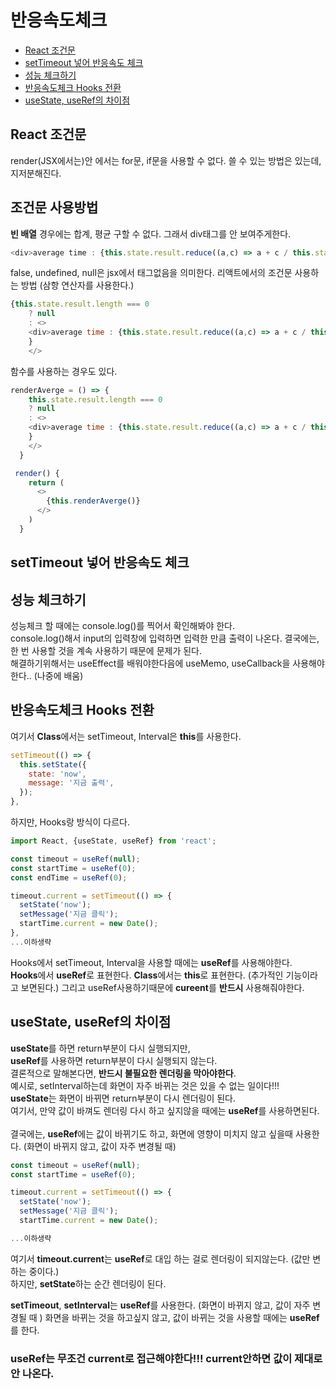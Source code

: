 # 반응속도체크


+ [React 조건문](#React-조건문)
+ [setTimeout 넣어 반응속도 체크](#setTimeout-넣어-반응속도-체크)
+ [성능 체크하기](#성능-체크하기)
+ [반응속도체크 Hooks 전환](#반응속도체크-Hooks-전환)
+ [useState, useRef의 차이점](#useState,-useRef의-차이점)

## React 조건문

render(JSX에서는)안 에서는 for문, if문을 사용할 수 없다. 쓸 수 있는 방법은 있는데, 지저분해진다. <br>

## 조건문 사용방법
<strong>빈 배열</strong> 경우에는 합계, 평균 구할 수 없다. 그래서 div태그를 안 보여주게한다.
```javascript
<div>average time : {this.state.result.reduce((a,c) => a + c / this.state.result.length )}ms</div>
```
false, undefined, null은 jsx에서 태그없음을 의미한다.
리액트에서의 조건문 사용하는 방법 (삼항 연산자를 사용한다.)

```javascript
{this.state.result.length === 0 
    ? null
    : <>
    <div>average time : {this.state.result.reduce((a,c) => a + c / this.state.result.length )}ms</div>
    }
    </>  
```

함수를 사용하는 경우도 있다.

```javascript
renderAverge = () => {
    this.state.result.length === 0 
    ? null
    : <>
    <div>average time : {this.state.result.reduce((a,c) => a + c / this.state.result.length )}ms</div>
    }
    </> 
  }

 render() {
    return (
      <>
        {this.renderAverge()}  
      </>
    )
  }
```
## setTimeout 넣어 반응속도 체크

## 성능 체크하기


성능체크 할 때에는 console.log()를 찍어서 확인해봐야 한다. <br>
console.log()해서 input의 입력창에 입력하면 입력한 만큼 출력이 나온다. 결국에는, 한 번 사용할 것을 계속 사용하기 때문에 문제가 된다. <br>
해결하기위해서는 useEffect를 배워야한다음에 useMemo, useCallback을 사용해야한다.. (나중에 배움) <br>


## 반응속도체크 Hooks 전환

여기서 <strong>Class</strong>에서는 setTimeout, Interval은 <strong>this</strong>를 사용한다. 
```javascript
setTimeout(() => {
  this.setState({
    state: 'now',
    message: '지금 출력',
  });
},

```

하지만, Hooks랑 방식이 다르다.
```javascript
import React, {useState, useRef} from 'react';

const timeout = useRef(null);
const startTime = useRef(0);
const endTime = useRef(0);

timeout.current = setTimeout(() => {
  setState('now');
  setMessage('지금 클릭');
  startTime.current = new Date();
}, 
...이하생략
```
Hooks에서 setTimeout, Interval을 사용할 때에는 <strong>useRef</strong>를 사용해야한다. <br>
<strong>Hooks</strong>에서 <strong>useRef</strong>로 표현한다. <strong>Class</strong>에서는 <strong>this</strong>로 표현한다. (추가적인 기능이라고 보면된다.)
그리고 useRef사용하기때문에 <strong>cureent</strong>를 <strong>반드시</strong> 사용해줘야한다. 

## <strong>useState</strong>, <strong>useRef</strong>의 차이점
<strong>useState</strong>를 하면 return부분이 다시 실행되지만, <br>
<strong>useRef</strong>를 사용하면 return부분이 다시 실행되지 않는다. <br>
결론적으로 말해본다면, <strong>반드시 불필요한 렌더링을 막아야한다</strong>.<br>
예시로, setInterval하는데 화면이 자주 바뀌는 것은 있을 수 없는 일이다!!!<br>
<strong>useState</strong>는 화면이 바뀌면 return부분이 다시 렌더링이 된다. <br>
여기서, 만약 값이 바껴도 렌더링 다시 하고 싶지않을 때에는 <strong>useRef</strong>를 사용하면된다.<br><br>
결국에는, <strong>useRef</strong>에는 값이 바뀌기도 하고, 화면에 영향이 미치지 않고 싶을때 사용한다. (화면이 바뀌지 않고, 값이 자주 변경될 때)<br>

```javascript 
const timeout = useRef(null);
const startTime = useRef(0);

timeout.current = setTimeout(() => {
  setState('now');
  setMessage('지금 클릭');
  startTime.current = new Date();

...이하생략
```

여기서 <strong>timeout.current</strong>는 <strong>useRef</strong>로 대입 하는 걸로 렌더링이 되지않는다. (값만 변하는 중이다.)<br>
하지만, <strong>setState</strong>하는 순간 렌더링이 된다.<br>

<strong>setTimeout</strong>, <strong>setInterval</strong>는 <strong>useRef</strong>를 사용한다. (화면이 바뀌지 않고, 값이 자주 변경될 때 )
화면을 바뀌는 것을 하고싶지 않고, 값이 바뀌는 것을 사용할 때에는 <strong>useRef</strong>를 한다.

### <strong>useRef</strong>는 <strong>무조건 current로 접근</strong>해야한다!!! current안하면 값이 제대로 안 나온다.



